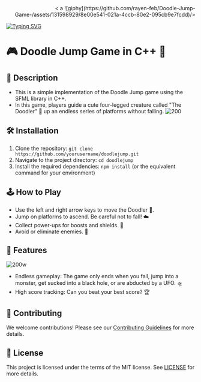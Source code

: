 <div align="right"> 
< a ![giphy](https://github.com/rayen-feb/Doodle-Jump-Game-/assets/131598929/8e00e541-021a-4ccb-80e2-095cb9e7fcdd)/>
</div>

<a href="https://git.io/typing-svg"><img src="https://readme-typing-svg.demolab.com?font=Fira+Code&pause=1000&center=true&random=false&width=435&lines=Doddle+jump+game++;what+are+you+waiting+for+" alt="Typing SVG" /></a>
# 🎮 Doodle Jump Game in C++ 🚀

## 📝 Description
 - This is a simple implementation of the Doodle Jump game using the SFML library in C++.
 - In this game, players guide a cute four-legged creature called "The Doodler" 🐾 up an endless series of platforms without falling. 
![200](https://github.com/rayen-feb/Doodle-Jump-Game-/assets/131598929/974b327d-026e-4f01-9f61-ffb86f56ad9a)


## 🛠️ Installation
1. Clone the repository: `git clone https://github.com/yourusername/doodlejump.git`
2. Navigate to the project directory: `cd doodlejump`
3. Install the required dependencies: `npm install` (or the equivalent command for your environment)



## 🕹️ How to Play
- Use the left and right arrow keys to move the Doodler 🐾.
- Jump on platforms to ascend. Be careful not to fall! ☁️
- Collect power-ups for boosts and shields. 🚀
- Avoid or eliminate enemies. 👾

## 🌟 Features
![200w](https://github.com/rayen-feb/Doodle-Jump-Game-/assets/131598929/b94cbf19-e948-46d0-a017-ccaf1b1f348c)

- Endless gameplay: The game only ends when you fall, jump into a monster, get sucked into a black hole, or are abducted by a UFO. 🛸
- High score tracking: Can you beat your best score? 🏆

## 🤝 Contributing
We welcome contributions! Please see our [Contributing Guidelines](CONTRIBUTING.md) for more details.

## 📜 License
This project is licensed under the terms of the MIT license. See [LICENSE](LICENSE) for more details.
